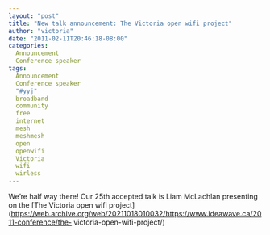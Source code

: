 ```yaml
---
layout: "post"
title: "New talk announcement: The Victoria open wifi project"
author: "victoria"
date: "2011-02-11T20:46:18-08:00"
categories:
  Announcement
  Conference speaker
tags: 
  Announcement
  Conference speaker
  "#yyj"
  broadband
  community
  free
  internet
  mesh
  meshmesh
  open
  openwifi
  Victoria
  wifi
  wirless
---
```


We’re half way there! Our 25th accepted talk is Liam McLachlan presenting on
the [The Victoria open wifi
project](https://web.archive.org/web/20211018010032/https://www.ideawave.ca/2011-conference/the-
victoria-open-wifi-project/)


[//]: # (Retrieved from https://web.archive.org/web/20211026000100/https://www.ideawave.ca/new-talk-announcement-the-victoria-open-wifi-project/)